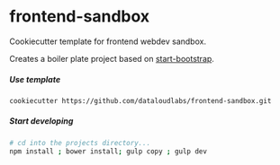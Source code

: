 # frontend-sandbox
Cookiecutter template for frontend webdev sandbox.

Creates a boiler plate project based on [start-bootstrap](https://startbootstrap.com).

##### Use template

``` bash
cookiecutter https://github.com/dataloudlabs/frontend-sandbox.git
```

##### Start developing
``` bash
# cd into the projects directory...
npm install ; bower install; gulp copy ; gulp dev
```


